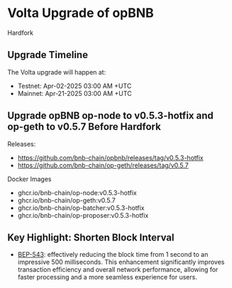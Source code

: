# Volta Upgrade of opBNB

<div class="doc-announce-info">
    <span class="version-tag">Hardfork</span>
</div>


## Upgrade Timeline

The Volta upgrade will happen at:

- Testnet: Apr-02-2025 03:00 AM +UTC
- Mainnet: Apr-21-2025 03:00 AM +UTC

## Upgrade opBNB op-node to v0.5.3-hotfix and op-geth to v0.5.7 Before Hardfork

Releases:

- https://github.com/bnb-chain/opbnb/releases/tag/v0.5.3-hotfix
- https://github.com/bnb-chain/op-geth/releases/tag/v0.5.7

Docker Images

- ghcr.io/bnb-chain/op-node:v0.5.3-hotfix
- ghcr.io/bnb-chain/op-geth:v0.5.7
- ghcr.io/bnb-chain/op-batcher:v0.5.3-hotfix
- ghcr.io/bnb-chain/op-proposer:v0.5.3-hotfix

## Key Highlight: Shorten Block Interval

- [BEP-543](https://github.com/bnb-chain/BEPs/blob/master/BEPs/BEP-543.md): effectively reducing the block time from 1 second to an impressive 500 milliseconds. This enhancement significantly improves transaction efficiency and overall network performance, allowing for faster processing and a more seamless experience for users.